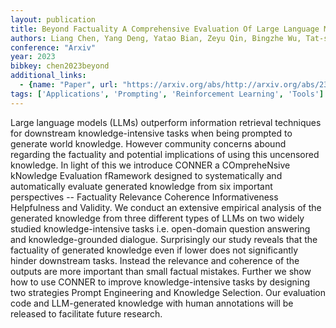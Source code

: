 ```yaml
---
layout: publication
title: Beyond Factuality A Comprehensive Evaluation Of Large Language Models As Knowledge Generators
authors: Liang Chen, Yang Deng, Yatao Bian, Zeyu Qin, Bingzhe Wu, Tat-seng Chua, Kam-fai Wong
conference: "Arxiv"
year: 2023
bibkey: chen2023beyond
additional_links:
  - {name: "Paper", url: "https://arxiv.org/abs/http://arxiv.org/abs/2310.07289v1"}
tags: ['Applications', 'Prompting', 'Reinforcement Learning', 'Tools']
---
```

Large language models (LLMs) outperform information retrieval techniques for downstream knowledge-intensive tasks when being prompted to generate world knowledge. However community concerns abound regarding the factuality and potential implications of using this uncensored knowledge. In light of this we introduce CONNER a COmpreheNsive kNowledge Evaluation fRamework designed to systematically and automatically evaluate generated knowledge from six important perspectives -- Factuality Relevance Coherence Informativeness Helpfulness and Validity. We conduct an extensive empirical analysis of the generated knowledge from three different types of LLMs on two widely studied knowledge-intensive tasks i.e. open-domain question answering and knowledge-grounded dialogue. Surprisingly our study reveals that the factuality of generated knowledge even if lower does not significantly hinder downstream tasks. Instead the relevance and coherence of the outputs are more important than small factual mistakes. Further we show how to use CONNER to improve knowledge-intensive tasks by designing two strategies Prompt Engineering and Knowledge Selection. Our evaluation code and LLM-generated knowledge with human annotations will be released to facilitate future research.
